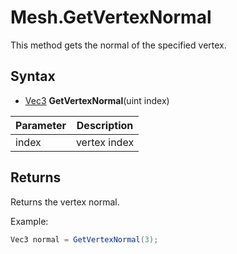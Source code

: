 # Mesh.GetVertexNormal

This method gets the normal of the specified vertex.

## Syntax

- [Vec3](Vec3.md) **GetVertexNormal**(uint index)

| Parameter | Description |
|---|---|
| index | vertex index |

## Returns

Returns the vertex normal.

Example:
```csharp
Vec3 normal = GetVertexNormal(3);
```